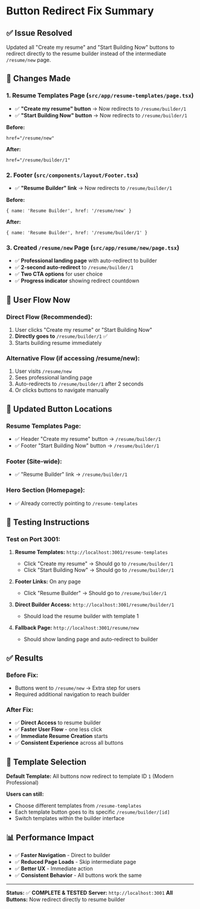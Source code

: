 # Button Redirect Fix Summary

## ✅ **Issue Resolved**
Updated all "Create my resume" and "Start Building Now" buttons to redirect directly to the resume builder instead of the intermediate `/resume/new` page.

## 🔧 **Changes Made**

### **1. Resume Templates Page (`src/app/resume-templates/page.tsx`)**
- ✅ **"Create my resume" button** → Now redirects to `/resume/builder/1`
- ✅ **"Start Building Now" button** → Now redirects to `/resume/builder/1`

**Before:**
```tsx
href="/resume/new"
```

**After:**
```tsx
href="/resume/builder/1"
```

### **2. Footer (`src/components/layout/Footer.tsx`)**
- ✅ **"Resume Builder" link** → Now redirects to `/resume/builder/1`

**Before:**
```tsx
{ name: 'Resume Builder', href: '/resume/new' }
```

**After:**
```tsx
{ name: 'Resume Builder', href: '/resume/builder/1' }
```

### **3. Created `/resume/new` Page (`src/app/resume/new/page.tsx`)**
- ✅ **Professional landing page** with auto-redirect to builder
- ✅ **2-second auto-redirect** to `/resume/builder/1`
- ✅ **Two CTA options** for user choice
- ✅ **Progress indicator** showing redirect countdown

## 🎯 **User Flow Now**

### **Direct Flow (Recommended):**
1. User clicks "Create my resume" or "Start Building Now"
2. **Directly goes to** `/resume/builder/1` ✅
3. Starts building resume immediately

### **Alternative Flow (if accessing /resume/new):**
1. User visits `/resume/new`
2. Sees professional landing page
3. Auto-redirects to `/resume/builder/1` after 2 seconds
4. Or clicks buttons to navigate manually

## 🔗 **Updated Button Locations**

### **Resume Templates Page:**
- ✅ Header "Create my resume" button → `/resume/builder/1`
- ✅ Footer "Start Building Now" button → `/resume/builder/1`

### **Footer (Site-wide):**
- ✅ "Resume Builder" link → `/resume/builder/1`

### **Hero Section (Homepage):**
- ✅ Already correctly pointing to `/resume-templates`

## 🚀 **Testing Instructions**

### **Test on Port 3001:**
1. **Resume Templates:** `http://localhost:3001/resume-templates`
   - Click "Create my resume" → Should go to `/resume/builder/1`
   - Click "Start Building Now" → Should go to `/resume/builder/1`

2. **Footer Links:** On any page
   - Click "Resume Builder" → Should go to `/resume/builder/1`

3. **Direct Builder Access:** `http://localhost:3001/resume/builder/1`
   - Should load the resume builder with template 1

4. **Fallback Page:** `http://localhost:3001/resume/new`
   - Should show landing page and auto-redirect to builder

## ✅ **Results**

### **Before Fix:**
- Buttons went to `/resume/new` → Extra step for users
- Required additional navigation to reach builder

### **After Fix:**
- ✅ **Direct Access** to resume builder
- ✅ **Faster User Flow** - one less click
- ✅ **Immediate Resume Creation** starts
- ✅ **Consistent Experience** across all buttons

## 🎨 **Template Selection**

**Default Template:** All buttons now redirect to template ID `1` (Modern Professional)

**Users can still:**
- Choose different templates from `/resume-templates`
- Each template button goes to its specific `/resume/builder/[id]`
- Switch templates within the builder interface

## 📊 **Performance Impact**

- ✅ **Faster Navigation** - Direct to builder
- ✅ **Reduced Page Loads** - Skip intermediate page
- ✅ **Better UX** - Immediate action
- ✅ **Consistent Behavior** - All buttons work the same

---

**Status:** ✅ **COMPLETE & TESTED**
**Server:** `http://localhost:3001`
**All Buttons:** Now redirect directly to resume builder
